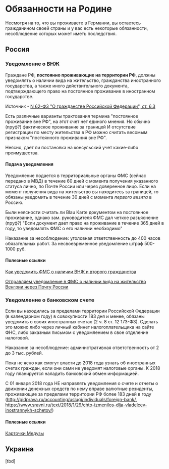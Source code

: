 # Обязанности на Родине

Несмотря на то, что вы проживаете в Германии, вы остаетесь гражданином своей страны и у вас есть некоторые обязанности, несоблюдение которых может иметь последствия.

## Россия

### Уведомление о ВНЖ

Граждане РФ, **постоянно проживающие на территории РФ**, должны уведомлять о наличии вида на жительство, гражданства иностранного государства, а также иного действительного документа, подтверждающего право на постоянное проживание в иностранном государстве.

Источник - [N 62-ФЗ "О гражданстве Российской Федерации", ст. 6.3](http://www.consultant.ru/document/cons_doc_LAW_36927/85ccbff71854900d7c7a24c37ad43f0ab2fc3dfa/)

Есть различные варианты трактования термина "постоянное проживание вне РФ", на этот счет нет единого мнения. Но обычно (пруф?) фактическое проживание за границей И отсутствие регистрации по месту жительства в РФ можно считать весомым признаком "постоянного проживания вне РФ".

Неясно, дает ли постановка на консульский учет какие-либо преимущества.

#### Подача уведомления

Уведомление подается в  территориальные органы ФМС (сейчас передано в МВД) в течение 60 дней с момента получения указанного статуса лично, по Почте России или через доверенное лицо. Если на момент получения вида на жительство вы находитесь за границей, то обязаны уведомить в течение 30 дней с момента *первого визита* в Россию.

Были неясности считать ли Blau Karte документом на постоянное проживание, однако зам. руководителя ФМС дал четкое разъяснение (пруф?)
"Если документ дает право на проживание в течение 365 дней в году, то уведомлять ФМС о его наличии необходимо"

Наказание за несоблюдение: уголовная ответственность до 400 часов обязательных работ. За несвоевременное уведомление штраф 500-1000 руб.

#### Полезные ссылки

[Как уведомить ФМС о наличии ВНЖ и второго гражданства](http://prian.ru/pub/31733.html)

[Отправляем уведомление в ФМС о наличии вида на жительство Венгрии через Почту России](http://www.my-vengria.ru/2015/03/29/отправляем-уведомление-фмс-о-наличии-вида-на-жительство-венгрии-через-почту-россии/)

### Уведомление о банковском счете

Если вы находились за пределами территории Российской Федерации (в календарном году) в совокупности 183 дня и менее, обязаны уведомить о своих иностранных счетах (2 ч. 8 ст. 12 173-ФЗ).
Сделать это можно либо через личный кабинет налогоплательщика на сайте ФНС, либо заказным письмом с уведомлением в свое отделение налоговой.

Наказание за несоблюдение: административная ответственность от 2 до 3 тыс. рублей.

Пока не ясно как смогут власти до 2018 года узнать об иностранных счетах граждан, если они сами не уведомят налоговые органы.
К 2018 году планируется наладить банковский обмен информацией.

С 01 января 2018 года НЕ направлять уведомления о счете и отчеты о движении денежных средств по нему вправе валютные резиденты, проживающие за пределами территории РФ более 183 дней в году (<http://gidprava.ru/accounting/uslugi/individuals/foreign-bank/>, <https://www.sravni.ru/text/2018/1/29/chto-izmenilos-dlja-vladelcev-inostrannykh-schetov/>)

#### Полезные ссылки

[Карточки Медузы](https://meduza.io/cards/u-menya-est-schet-v-inostrannom-banke-o-nem-nado-soobschat-v-rossiyskuyu-nalogovuyu-nado)

## Украина

[tbd]
